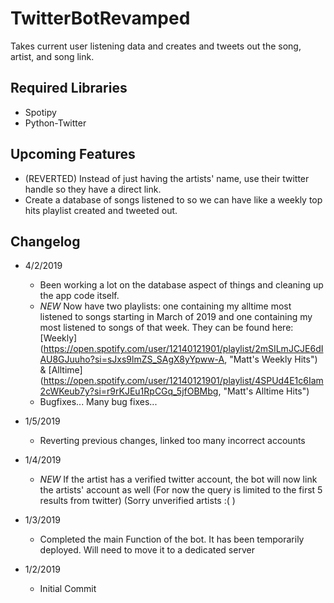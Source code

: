 # TwitterBotRevamped
Takes current user listening data and creates and tweets out the song, artist, and song link.   

## Required Libraries
- Spotipy
- Python-Twitter

## Upcoming Features
- (REVERTED) Instead of just having the artists' name, use their twitter handle so they have a direct link.
- Create a database of songs listened to so we can have like a weekly top hits playlist created and tweeted out.

## Changelog
- 4/2/2019
   - Been working a lot on the database aspect of things and cleaning up the app code itself.
   - *NEW* Now have two playlists: one containing my alltime most listened to songs starting in March of 2019
           and one containing my most listened to songs of that week. They can be found here: [Weekly] (https://open.spotify.com/user/12140121901/playlist/2mSILmJCJE6dIAU8GJuuho?si=sJxs9lmZS_SAgX8yYpww-A, "Matt's Weekly Hits") & [Alltime] (https://open.spotify.com/user/12140121901/playlist/4SPUd4E1c6Iam2cWKeub7y?si=r9rKJEu1RpCGq_5jfOBMbg, "Matt's Alltime Hits")
   - Bugfixes... Many bug fixes...        

- 1/5/2019
   - Reverting previous changes, linked too many incorrect accounts

- 1/4/2019
   - *NEW* If the artist has a verified twitter account, the bot will now link the artists' account as well (For now the query is limited to the first 5 results from twitter) (Sorry unverified artists :( )

- 1/3/2019
   - Completed the main Function of the bot. It has been temporarily deployed. Will need to move it to a dedicated server

- 1/2/2019
   - Initial Commit
